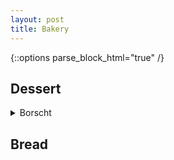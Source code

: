 ```yaml
---
layout: post
title: Bakery
---
```

{::options parse_block_html="true" /}

## Dessert 

  <details><summary markdown="span">Borscht</summary>
  [Original Link](https://natashaskitchen.com/classic-russian-borscht-recipe/)
  
  Chocolate Base
  | Ingredients |  
  | ---      |
  | 120g dark chocolate |
  | 30g unsalted butter | 
  | 2 tbsp milk | 
  | 4 egg whites | 
  | 1 pinch of salt | 
  | 50g sugar | 
  | 4 egg yolks | 
  | 1 tsp vanilla extract | 

  Directions:  
  1. Mix 120g dark chocolate w/ 30g unsalted butter. Melt in hot water.  
  2. Add 30 ml milk to the melted chocolate and mix to combine. 
  3. In a separate bowl, add a pinch of salt to egg whites. Whisk at high speed and slowly add 50g sugar in 3 batches. Stop when egg whites form a tip. 
  4. In another bowl, add 1 tsp vanilla extract into the egg yolks. Whisk at high speed until pale and fluffy.
  5. Add the chocolate mixture into the egg yolk mix. Fold to combine. 
  6. Fold approximately 1/3 of the egg white into the chocolate mixture. 
  7. Add the chocolate mixture into the rest of egg whites. Fold to combine. 
  8. Spread the mixture on a 10 X 15 in pan.
  9. Bake at 350F for about 20 min
  10. Wait until it cool down completely. 
  
  Chocolate Cream Filling
  | Ingredients |  
  | ---      |
  | 75g dark chocolate |
  | 45g heavy cream | 
  | 150g cold heavy cream | 
  | 15g sugar | 
  
  Directions:  
  1. Mix 75g dark chocolate and 45g heavy cream. Melt in hot water. Wait until it cools down.
  2. Whip 150g cold heavy cream and 15g sugar. 
  3. Add 1/3 of the whipped cream into the chocolate. Fold to combine. 
  4. Add the chocolate to the rest of the whipped cream. Fold to combine.
  
   Chocolate Syrup
  | Ingredients |  
  | ---      |
  | 1/3 cup hot water |
  | 1 tbsp cocoa powder | 
  | 2 tbsp sugar | 
  
  Directions:  
  1. Mix to dissolve cocoa powder and sugar and let it cool down completely
  2. Cut the chocolate cake into 3 equal parts.
  3. Brush each layer with the chocolate syrup. 
  4. Assemble the chocolate cake and the cream filling. 
  5. Chill in the fridge for 1 hour. 
  
  Chocolate Glaze
  | Ingredients |  
  | ---      |
  | 16g cocoa powder |
  | 38g sugar | 
  | 28ml water |
  | 28g heavy cream |
  | 3g gelatin powder | 
  | 1 tbsp cold water | 
  
  Directions:  
  1. Add 1 tbsp fo cold water to the gelatin powder to bloom (10min) the gelatin.
  2. Add sugar and cocar powder in a pot. Mix and add in water, heavy cream. Mix to combine. 
  3. Bring it to a boil over medium heat. 
  4. Add bloomed gelatin into the cocoa mix while it is still hot.
  5. Sift the mix through a fine mesh and let it cool down for an hour. 
  6. Pour the chocolate glaze onto cake. 
  
  Done!
  
  

  </details>
  
## Bread


